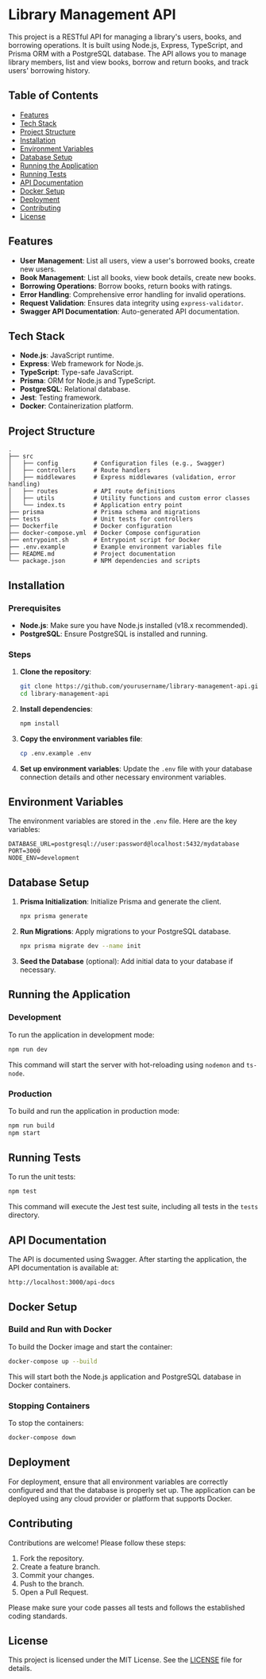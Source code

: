 # Library Management API

This project is a RESTful API for managing a library's users, books, and borrowing operations. It is built using Node.js, Express, TypeScript, and Prisma ORM with a PostgreSQL database. The API allows you to manage library members, list and view books, borrow and return books, and track users' borrowing history.

## Table of Contents

- [Features](#features)
- [Tech Stack](#tech-stack)
- [Project Structure](#project-structure)
- [Installation](#installation)
- [Environment Variables](#environment-variables)
- [Database Setup](#database-setup)
- [Running the Application](#running-the-application)
- [Running Tests](#running-tests)
- [API Documentation](#api-documentation)
- [Docker Setup](#docker-setup)
- [Deployment](#deployment)
- [Contributing](#contributing)
- [License](#license)

## Features

- **User Management**: List all users, view a user's borrowed books, create new users.
- **Book Management**: List all books, view book details, create new books.
- **Borrowing Operations**: Borrow books, return books with ratings.
- **Error Handling**: Comprehensive error handling for invalid operations.
- **Request Validation**: Ensures data integrity using `express-validator`.
- **Swagger API Documentation**: Auto-generated API documentation.

## Tech Stack

- **Node.js**: JavaScript runtime.
- **Express**: Web framework for Node.js.
- **TypeScript**: Type-safe JavaScript.
- **Prisma**: ORM for Node.js and TypeScript.
- **PostgreSQL**: Relational database.
- **Jest**: Testing framework.
- **Docker**: Containerization platform.

## Project Structure

```plaintext
.
├── src
│   ├── config          # Configuration files (e.g., Swagger)
│   ├── controllers     # Route handlers
│   ├── middlewares     # Express middlewares (validation, error handling)
│   ├── routes          # API route definitions
│   ├── utils           # Utility functions and custom error classes
│   └── index.ts        # Application entry point
├── prisma              # Prisma schema and migrations
├── tests               # Unit tests for controllers
├── Dockerfile          # Docker configuration
├── docker-compose.yml  # Docker Compose configuration
├── entrypoint.sh       # Entrypoint script for Docker
├── .env.example        # Example environment variables file
├── README.md           # Project documentation
└── package.json        # NPM dependencies and scripts
```

## Installation

### Prerequisites

- **Node.js**: Make sure you have Node.js installed (v18.x recommended).
- **PostgreSQL**: Ensure PostgreSQL is installed and running.

### Steps

1. **Clone the repository**:

   ```bash
   git clone https://github.com/yourusername/library-management-api.git
   cd library-management-api
   ```

2. **Install dependencies**:

   ```bash
   npm install
   ```

3. **Copy the environment variables file**:

   ```bash
   cp .env.example .env
   ```

4. **Set up environment variables**: Update the `.env` file with your database connection details and other necessary environment variables.

## Environment Variables

The environment variables are stored in the `.env` file. Here are the key variables:

```env
DATABASE_URL=postgresql://user:password@localhost:5432/mydatabase
PORT=3000
NODE_ENV=development
```

## Database Setup

1. **Prisma Initialization**: Initialize Prisma and generate the client.

   ```bash
   npx prisma generate
   ```

2. **Run Migrations**: Apply migrations to your PostgreSQL database.

   ```bash
   npx prisma migrate dev --name init
   ```

3. **Seed the Database** (optional): Add initial data to your database if necessary.

## Running the Application

### Development

To run the application in development mode:

```bash
npm run dev
```

This command will start the server with hot-reloading using `nodemon` and `ts-node`.

### Production

To build and run the application in production mode:

```bash
npm run build
npm start
```

## Running Tests

To run the unit tests:

```bash
npm test
```

This command will execute the Jest test suite, including all tests in the `tests` directory.

## API Documentation

The API is documented using Swagger. After starting the application, the API documentation is available at:

```plaintext
http://localhost:3000/api-docs
```

## Docker Setup

### Build and Run with Docker

To build the Docker image and start the container:

```bash
docker-compose up --build
```

This will start both the Node.js application and PostgreSQL database in Docker containers.

### Stopping Containers

To stop the containers:

```bash
docker-compose down
```

## Deployment

For deployment, ensure that all environment variables are correctly configured and that the database is properly set up. The application can be deployed using any cloud provider or platform that supports Docker.

## Contributing

Contributions are welcome! Please follow these steps:

1. Fork the repository.
2. Create a feature branch.
3. Commit your changes.
4. Push to the branch.
5. Open a Pull Request.

Please make sure your code passes all tests and follows the established coding standards.

## License

This project is licensed under the MIT License. See the [LICENSE](LICENSE) file for details.
